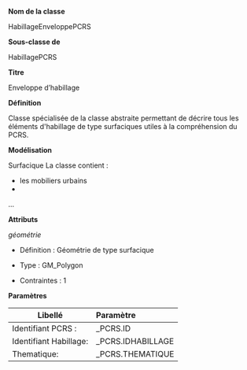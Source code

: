 **Nom de la classe**

HabillageEnveloppePCRS

**Sous-classe de**

HabillagePCRS

**Titre**

Enveloppe d’habillage

**Définition**

Classe spécialisée de la classe abstraite <HabillagePCRS> permettant de décrire tous les éléments d'habillage de type surfaciques utiles à la compréhension du PCRS.

**Modélisation**

Surfacique La classe contient :
- les mobiliers urbains
-  
...

**Attributs**

*géométrie*

- Définition : Géométrie de type surfacique

- Type : GM_Polygon

- Contraintes : 1

**Paramètres**

| Libellé | Paramètre |
| ---------|:-------------|
|Identifiant PCRS :|_PCRS.ID|
|Identifiant Habillage:|_PCRS.IDHABILLAGE|
|Thematique:|_PCRS.THEMATIQUE|
